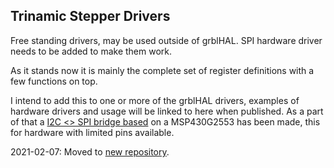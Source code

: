 ## Trinamic Stepper Drivers

Free standing drivers, may be used outside of grblHAL. SPI hardware driver needs to be added to make them work.

As it stands now it is mainly the complete set of register definitions with a few functions on top.

I  intend to add this to one or more of the grblHAL drivers, examples of hardware drivers and usage will be linked to here when published. As a part of that a [I2C <> SPI bridge based](https://github.com/terjeio/Trinamic_TMC2130_I2C_SPI_Bridge) on a MSP430G2553 has been made, this for hardware with limited pins available.

2021-02-07: Moved to [new repository](https://github.com/terjeio/Trinamic-library).
